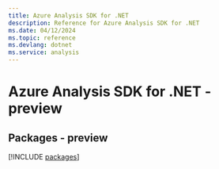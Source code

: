 ```yaml
---
title: Azure Analysis SDK for .NET
description: Reference for Azure Analysis SDK for .NET
ms.date: 04/12/2024
ms.topic: reference
ms.devlang: dotnet
ms.service: analysis
---
```

# Azure Analysis SDK for .NET - preview
## Packages - preview
[!INCLUDE [packages](analysis-index.md)]